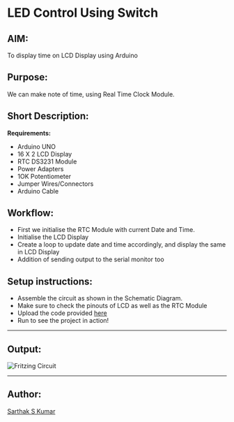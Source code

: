 # LED Control Using Switch

## AIM:

To display time on LCD Display using Arduino

## Purpose:

We can make note of time, using Real Time Clock Module.

## Short Description:

**Requirements:**

- Arduino UNO
- 16 X 2 LCD Display
- RTC DS3231 Module
- Power Adapters
- 1OK Potentiometer
- Jumper Wires/Connectors
- Arduino Cable

## Workflow:

- First we initialise the RTC Module with current Date and Time.
- Initialise the LCD Display
- Create a loop to update date and time accordingly, and display the same in LCD Display
- Addition of sending output to the serial monitor too

## Setup instructions:

- Assemble the circuit as shown in the Schematic Diagram.
- Make sure to check the pinouts of LCD as well as the RTC Module
- Upload the code provided [here](https://github.com/SarthakSKumar/IoT-Spot/blob/display_time_on_lcd_using_arduino/Arduino/Display%20Time%20on%20LCD%20using%20Arduino/display_time_on_lcd_using_arduino.ino)
- Run to see the project in action!

---

## Output:

![Fritzing Circuit](https://github.com/shreya024/IoT-Spot/blob/main/Arduino/LED%20Control%20using%20Switch/Images/led_control_using_switch.png)

---

## Author:

[Sarthak S Kumar](https://github.com/SarthakSKumar)
